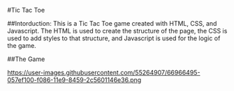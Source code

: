 #Tic Tac Toe

##Intorduction:
  This is a Tic Tac Toe game created with HTML, CSS, and Javascript. The HTML is used to create the structure of the page, the CSS is used to add styles to that structure, and Javascript is used for the logic of the game. 
 
 ##The Game
  
https://user-images.githubusercontent.com/55264907/66966495-057ef100-f086-11e9-8459-2c5601146e36.png
